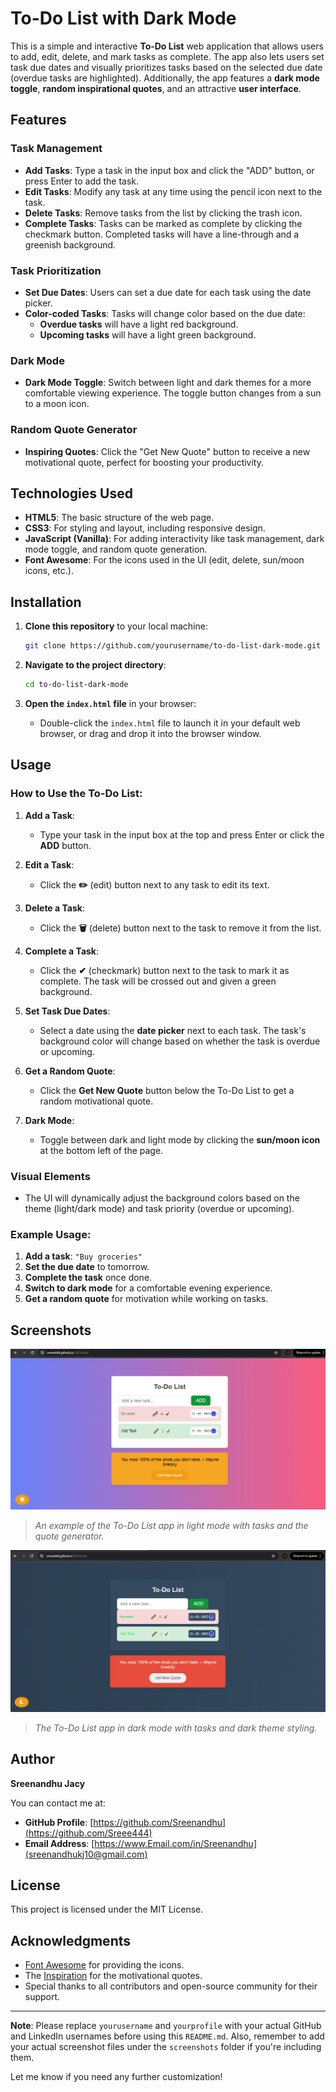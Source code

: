 # To-Do List with Dark Mode

This is a simple and interactive **To-Do List** web application that allows users to add, edit, delete, and mark tasks as complete. The app also lets users set task due dates and visually prioritizes tasks based on the selected due date (overdue tasks are highlighted). Additionally, the app features a **dark mode toggle**, **random inspirational quotes**, and an attractive **user interface**.

## Features

### Task Management
- **Add Tasks**: Type a task in the input box and click the "ADD" button, or press Enter to add the task.
- **Edit Tasks**: Modify any task at any time using the pencil icon next to the task.
- **Delete Tasks**: Remove tasks from the list by clicking the trash icon.
- **Complete Tasks**: Tasks can be marked as complete by clicking the checkmark button. Completed tasks will have a line-through and a greenish background.

### Task Prioritization
- **Set Due Dates**: Users can set a due date for each task using the date picker. 
- **Color-coded Tasks**: Tasks will change color based on the due date:
  - **Overdue tasks** will have a light red background.
  - **Upcoming tasks** will have a light green background.
  
### Dark Mode
- **Dark Mode Toggle**: Switch between light and dark themes for a more comfortable viewing experience. The toggle button changes from a sun to a moon icon.

### Random Quote Generator
- **Inspiring Quotes**: Click the "Get New Quote" button to receive a new motivational quote, perfect for boosting your productivity.

## Technologies Used

- **HTML5**: The basic structure of the web page.
- **CSS3**: For styling and layout, including responsive design.
- **JavaScript (Vanilla)**: For adding interactivity like task management, dark mode toggle, and random quote generation.
- **Font Awesome**: For the icons used in the UI (edit, delete, sun/moon icons, etc.).

## Installation

1. **Clone this repository** to your local machine:
    ```bash
    git clone https://github.com/yourusername/to-do-list-dark-mode.git
    ```

2. **Navigate to the project directory**:
    ```bash
    cd to-do-list-dark-mode
    ```

3. **Open the `index.html` file** in your browser:
    - Double-click the `index.html` file to launch it in your default web browser, or drag and drop it into the browser window.

## Usage

### How to Use the To-Do List:
1. **Add a Task**:
   - Type your task in the input box at the top and press Enter or click the **ADD** button.
   
2. **Edit a Task**:
   - Click the **✏️** (edit) button next to any task to edit its text.
   
3. **Delete a Task**:
   - Click the **🗑** (delete) button next to the task to remove it from the list.
   
4. **Complete a Task**:
   - Click the **✔** (checkmark) button next to the task to mark it as complete. The task will be crossed out and given a green background.
   
5. **Set Task Due Dates**:
   - Select a date using the **date picker** next to each task. The task's background color will change based on whether the task is overdue or upcoming.

6. **Get a Random Quote**:
   - Click the **Get New Quote** button below the To-Do List to get a random motivational quote.
   
7. **Dark Mode**:
   - Toggle between dark and light mode by clicking the **sun/moon icon** at the bottom left of the page.

### Visual Elements
- The UI will dynamically adjust the background colors based on the theme (light/dark mode) and task priority (overdue or upcoming).
  
### Example Usage:
1. **Add a task**: `"Buy groceries"`
2. **Set the due date** to tomorrow.
3. **Complete the task** once done.
4. **Switch to dark mode** for a comfortable evening experience.
5. **Get a random quote** for motivation while working on tasks.

## Screenshots

![To-Do List Screenshot](todo-list.png)
> *An example of the To-Do List app in light mode with tasks and the quote generator.*

![Dark Mode Screenshot](dark-mode.png)
> *The To-Do List app in dark mode with tasks and dark theme styling.*

## Author

**Sreenandhu Jacy**

You can contact me at:

- **GitHub Profile**: [https://github.com/Sreenandhu](https://github.com/Sreee444)
- **Email Address**: [https://www.Email.com/in/Sreenandhu](sreenandhukj10@gmail.com)

## License

This project is licensed under the MIT License.

## Acknowledgments

- [Font Awesome](https://fontawesome.com) for providing the icons.
- The [Inspiration](https://www.brainyquote.com) for the motivational quotes.
- Special thanks to all contributors and open-source community for their support.

---

**Note**: Please replace `yourusername` and `yourprofile` with your actual GitHub and LinkedIn usernames before using this `README.md`. Also, remember to add your actual screenshot files under the `screenshots` folder if you're including them.

Let me know if you need any further customization!

